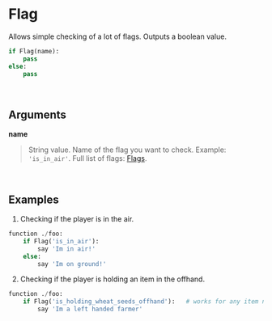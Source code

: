 # Flag

<!-- Pythonized version of the `/effect` command. -->
Allows simple checking of a lot of flags. Outputs a boolean value.


```py
if Flag(name):
    pass
else:
    pass
```


&nbsp;


## Arguments

**name**
> String value. Name of the flag you want to check. Example: `'is_in_air'`. Full list of flags: [Flags](../misc/flags.md).


&nbsp;


## Examples

1. Checking if the player is in the air.

```py
function ./foo:
    if Flag('is_in_air'):
        say 'Im in air!'
    else:
        say 'Im on ground!'
```

2. Checking if the player is holding an item in the offhand.

```py
function ./foo:
    if Flag('is_holding_wheat_seeds_offhand'):   # works for any item name
        say 'Im a left handed farmer'
```